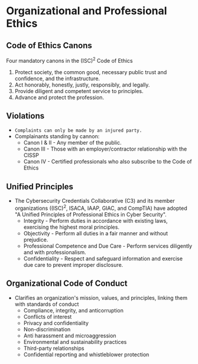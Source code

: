 # Organizational and Professional Ethics

## Code of Ethics Canons

Four mandatory canons in the (ISC)<sup>2</sup> Code of Ethics
1. Protect society, the common good, necessary public trust and confidence, and the infrastructure.
2. Act honorably, honestly, justly, responsibly, and legally.
3. Provide diligent and competent service to principles.
4. Advance and protect the profession.

## Violations
- `Complaints can only be made by an injured party.`
- Complainants standing by cannon:
	- Canon I & II - Any member of the public.
	- Canon III - Those with an employer/contractor relationship with the CISSP
	- Canon IV - Certified professionals who also subscribe to the Code of Ethics
	
## Unified Principles
- The Cybersecurity Credentials Collaborative (C3) and its member organizations ((ISC)<sup>2</sup>, ISACA, IAAP, GIAC, and CompTIA) have adopted "A Unified Principles of Professional Ethics in Cyber Security".
	- Integrity - Perform duties in accordance with existing laws, exercising the highest moral principles.
	- Objectivity - Perform all duties in a fair manner and without prejudice.
	- Professional Competence and Due Care - Perform services diligently and with professionalism.
	- Confidentiality - Respect and safeguard information and exercise due care to prevent improper disclosure.

## Organizational Code of Conduct
- Clarifies an organization's mission, values, and principles, linking them with standards of conduct
	- Compliance, integrity, and anticorruption
	- Conflicts of interest
	- Privacy and confidentiality
	- Non-discrimination
	- Anti harassment and microaggression
	- Environmental and sustainability practices
	- Third-party relationships
	- Confidential reporting and whistleblower protection
